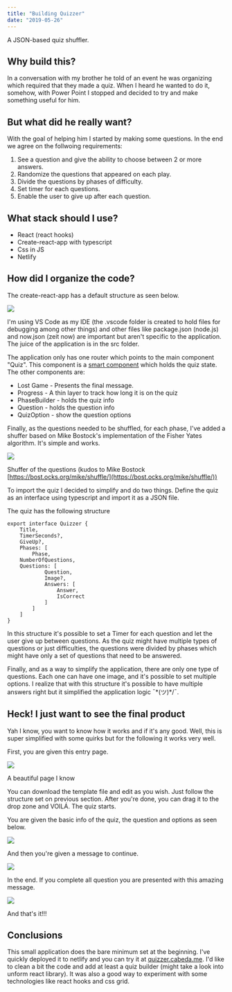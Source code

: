 ```yaml
---
title: "Building Quizzer"
date: "2019-05-26"
---
```


A JSON-based quiz shuffler.

## Why build this?

In a conversation with my brother he told of an event he was organizing which required that they made a quiz. When I heard he wanted to do it, somehow, with Power Point I stopped and decided to try and make something useful for him.

## But what did he really want?

With the goal of helping him I started by making some questions. In the end we agree on the follwoing requirements:

1. See a question and give the ability to choose between 2 or more answers.
2. Randomize the questions that appeared on each play.
3. Divide the questions by phases of difficulty.
4. Set timer for each questions.
5. Enable the user to give up after each question.

## What stack should I use?

- React (react hooks)
- Create-react-app with typescript
- Css in JS
- Netlify

## How did I organize the code?

The create-react-app has a default structure as seen below.

![](Untitled-2674a39e-b1e1-45e1-b885-6194bb851dc6.png)

I'm using VS Code as my IDE (the .vscode folder is created to hold files for debugging among other things) and other files like package.json (node.js) and now.json (zeit now) are important but aren't specific to the application. The juice of the application is in the src folder. 

The application only has one router which points to the main component "Quiz".  This component is a [smart component](https://duo.google.com/) which holds the quiz state. The other components are:

- Lost Game - Presents the final message.
- Progress - A thin layer to track how long it is on the quiz
- PhaseBuilder - holds the quiz info
- Question - holds the question info
- QuizOption - show the question options

Finally, as the questions needed to be shuffled, for each phase, I've added a shuffer based on Mike Bostock's implementation of the Fisher Yates algorithm. It's simple and works.

![](Untitled-e45086e8-5038-46b2-bb4c-9630b2f1e06e.png)

Shuffer of the questions (kudos to Mike Bostock [https://bost.ocks.org/mike/shuffle/](https://bost.ocks.org/mike/shuffle/))

To import the quiz I decided to simplify and do two things. Define the quiz as an interface using typescript and import it as a JSON file.

The quiz has the following structure 

    export interface Quizzer {
    	Title,
    	TimerSeconds?,
    	GiveUp?,
    	Phases: [
    		Phase,
        NumberOfQuestions,
        Questions: [
    			Question,
    			Image?,
    			Answers: [
    				Answer,
    				IsCorrect
    			]			
    		]
    	]
    }

In this structure it's possible to set a Timer for each question and let the user give up between questions. As the quiz might have multiple types of questions or just difficulties, the questions were divided by phases which might have only a set of questions that need to be answered.

Finally, and as a way to simplify the application, there are only one type of questions. Each one can have one image, and it's possible to set multiple options. I realize that with this structure it's possible to have multiple answers right but it simplified the application logic ¯\*(ツ)*/¯.

## Heck! I just want to see the final product

Yah I know, you want to know how it works and if it's any good. Well, this is super simplified with some quirks but for the following it works very well.

First, you are given this entry page. 

![](Untitled-42fd50f6-78be-452a-be43-9e8ac394cdf1.png)

A beautiful  page I know

You can download the template file and edit as you wish. Just follow the structure set on previous section. After you're done, you can drag it to the drop zone and VOILÁ. The quiz starts.

You are given the basic info of the quiz, the question and options as seen below.

![](Untitled-c1ab5840-ab6a-4cc2-aba7-6b5e977b3edf.png)

And then you're given a message to continue.

![](Untitled-b93c5354-49a9-4ed9-b2fb-dc71d724e7ff.png)

In the end. If you complete all question you are presented with this amazing message.

![](Untitled-560f3487-22e4-486d-bc5c-36571054eb33.png)

And that's it!!!

## Conclusions

This small application does the bare minimum set at the beginning. I've quickly deployed it to netlify and you can try it at [quizzer.cabeda.me](http://quizzer.cabeda.me). I'd like to clean a bit the code and add at least a quiz builder (might take a look into unform react library). It was also a good way to experiment with some technologies like react hooks and css  grid.